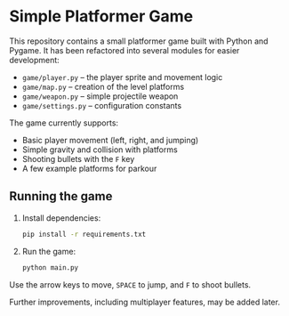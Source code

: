 # Simple Platformer Game

This repository contains a small platformer game built with Python and Pygame. It has been refactored into several modules for easier development:

- `game/player.py` – the player sprite and movement logic
- `game/map.py` – creation of the level platforms
- `game/weapon.py` – simple projectile weapon
- `game/settings.py` – configuration constants

The game currently supports:

- Basic player movement (left, right, and jumping)
- Simple gravity and collision with platforms
- Shooting bullets with the `F` key
- A few example platforms for parkour

## Running the game

1. Install dependencies:
   ```bash
   pip install -r requirements.txt
   ```
2. Run the game:
   ```bash
   python main.py
   ```

Use the arrow keys to move, `SPACE` to jump, and `F` to shoot bullets.

Further improvements, including multiplayer features, may be added later.
